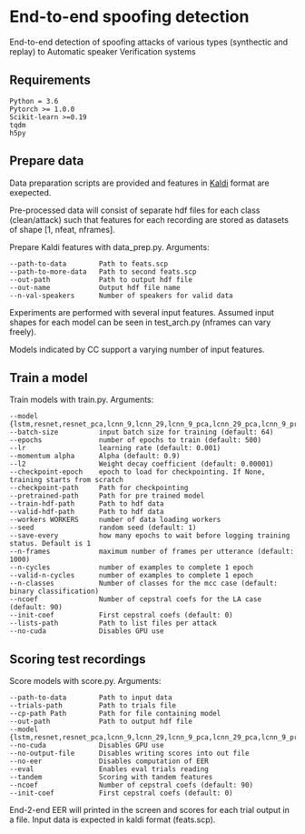 # End-to-end spoofing detection

End-to-end detection of spoofing attacks of various types (synthectic and replay) to Automatic speaker Verification systems

## Requirements

```
Python = 3.6
Pytorch >= 1.0.0
Scikit-learn >=0.19
tqdm
h5py
```

## Prepare data

Data preparation scripts are provided and features in [Kaldi](https://kaldi-asr.org/) format are exepected.

Pre-processed data will consist of separate hdf files for each class (clean/attack) such that features for each recording are stored as datasets of shape [1, nfeat, nframes].

Prepare Kaldi features with data_prep.py. Arguments:

```
--path-to-data        Path to feats.scp
--path-to-more-data   Path to second feats.scp
--out-path            Path to output hdf file
--out-name            Output hdf file name
--n-val-speakers      Number of speakers for valid data
```

Experiments are performed with several input features. Assumed input shapes for each model can be seen in test_arch.py (nframes can vary freely).

Models indicated by CC support a varying number of input features.

## Train a model

Train models with train.py. Arguments:

```
--model               {lstm,resnet,resnet_pca,lcnn_9,lcnn_29,lcnn_9_pca,lcnn_29_pca,lcnn_9_prodspec,lcnn_9_icqspec,lcnn_9_CC,lcnn_29_CC,resnet_34_CC}
--batch-size          input batch size for training (default: 64)
--epochs              number of epochs to train (default: 500)
--lr                  learning rate (default: 0.001)
--momentum alpha      Alpha (default: 0.9)
--l2                  Weight decay coefficient (default: 0.00001)
--checkpoint-epoch    epoch to load for checkpointing. If None, training starts from scratch
--checkpoint-path     Path for checkpointing
--pretrained-path     Path for pre trained model
--train-hdf-path      Path to hdf data
--valid-hdf-path      Path to hdf data
--workers WORKERS     number of data loading workers
--seed                random seed (default: 1)
--save-every          how many epochs to wait before logging training status. Default is 1
--n-frames            maximum number of frames per utterance (default: 1000)
--n-cycles            number of examples to complete 1 epoch
--valid-n-cycles      number of examples to complete 1 epoch
--n-classes           Number of classes for the mcc case (default: binary classification)
--ncoef               Number of cepstral coefs for the LA case (default: 90)
--init-coef           First cepstral coefs (default: 0)
--lists-path          Path to list files per attack
--no-cuda             Disables GPU use
```

## Scoring test recordings

Score models with score.py. Arguments:

```
--path-to-data        Path to input data
--trials-path         Path to trials file
--cp-path Path        Path for file containing model
--out-path            Path to output hdf file
--model               {lstm,resnet,resnet_pca,lcnn_9,lcnn_29,lcnn_9_pca,lcnn_29_pca,lcnn_9_prodspec,lcnn_9_icqspec,lcnn_9_CC,lcnn_29_CC,resnet_34_CC}
--no-cuda             Disables GPU use
--no-output-file      Disables writing scores into out file
--no-eer              Disables computation of EER
--eval                Enables eval trials reading
--tandem              Scoring with tandem features
--ncoef               Number of cepstral coefs (default: 90)
--init-coef           First cepstral coefs (default: 0)
```

End-2-end EER will printed in the screen and scores for each trial output in a file.
Input data is expected in kaldi format (feats.scp).
